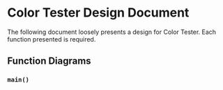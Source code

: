 # Color Tester Design Document

The following document loosely presents a design for Color Tester.
Each function presented is required.


## Function Diagrams 





### `main()`
